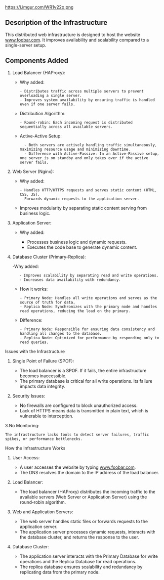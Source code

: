 https://i.imgur.com/WR1v22o.png

## Description of the Infrastructure
This distributed web infrastructure is designed to host the website www.foobar.com. 
It improves availability and scalability compared to a single-server setup.

## Components Added

1. Load Balancer (HAProxy):

    - Why added:

          - Distributes traffic across multiple servers to prevent overloading a single server.
          - Improves system availability by ensuring traffic is handled even if one server fails.
    
    - Distribution Algorithm:

          - Round-robin: Each incoming request is distributed 
          sequentially across all available servers.

    - Active-Active Setup:

            - Both servers are actively handling traffic simultaneously, maximizing resource usage and minimizing downtime.
            - Difference with Active-Passive: In an Active-Passive setup, one server is on standby and only takes over if the active server fails.

2. Web Server (Nginx):

    - Why added:

          - Handles HTTP/HTTPS requests and serves static content (HTML, CSS, JS).
          - Forwards dynamic requests to the application server.

    - Improves modularity by separating static content serving from business logic.
  

3. Application Server:

     - Why added:

          - Processes business logic and dynamic requests.
          - Executes the code base to generate dynamic content.

4. Database Cluster (Primary-Replica):

    -Why added:

          - Improves scalability by separating read and write operations.
          - Increases data availability with redundancy.

    - How it works:

          - Primary Node: Handles all write operations and serves as the source of truth for data.
          - Replica Node: Synchronizes with the primary node and handles read operations, reducing the load on the primary.

    - Difference:
          
          - Primary Node: Responsible for ensuring data consistency and handling all changes to the database.
          - Replica Node: Optimized for performance by responding only to read queries.


Issues with the Infrastructure

1. Single Point of Failure (SPOF):

    - The load balancer is a SPOF. If it fails, the entire infrastructure becomes inaccessible.
    - The primary database is critical for all write operations. Its failure impacts data integrity.

2. Security Issues:

    - No firewalls are configured to block unauthorized access.
    - Lack of HTTPS means data is transmitted in plain text, which is vulnerable to interception.

3.No Monitoring:

    The infrastructure lacks tools to detect server failures, traffic spikes, or performance bottlenecks.


How the Infrastructure Works

1. User Access:

    - A user accesses the website by typing www.foobar.com.
    - The DNS resolves the domain to the IP address of the load balancer.

2. Load Balancer:

    - The load balancer (HAProxy) distributes the incoming traffic to the available servers (Web Server or Application Server) using the round-robin algorithm.

3. Web and Application Servers:

    - The web server handles static files or forwards requests to the application server.
    - The application server processes dynamic requests, interacts with the database cluster, and returns the response to the user.

4. Database Cluster:

    - The application server interacts with the Primary Database for write operations and the Replica Database for read operations.
    - The replica database ensures scalability and redundancy by replicating data from the primary node.